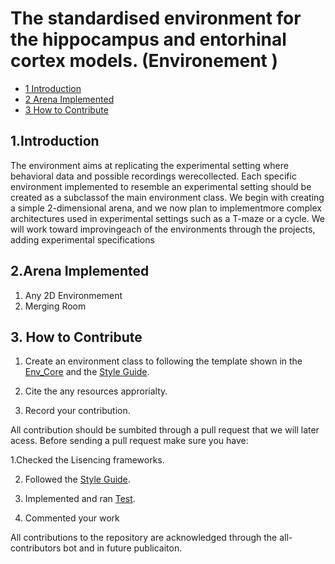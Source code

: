 # The  standardised environment for the hippocampus and entorhinal cortex models. (Environement  )


* [1 Introduction](#1-Introduction)
* [2 Arena Implemented](#2-ArenaImplemented)
* [3 How to Contribute](#3-HowtoContribute)

## 1.Introduction

The environment aims at replicating the experimental setting where behavioral data and possible recordings werecollected.  Each specific environment implemented to resemble an experimental setting should be created as a subclassof the main environment class.  We begin with creating a simple 2-dimensional arena, and we now plan to implementmore complex architectures used in experimental settings such as a T-maze or a cycle. We will work toward improvingeach of the environments through the projects, adding experimental specifications

## 2.Arena Implemented

1. Any 2D Environmement
2. Merging Room

## 3. How to Contribute

1. Create an environment class to following the template shown in the [Env_Core](https://github.com/ClementineDomine/EHC_model_comparison/blob/main/sehec/envs/envcore.py) and the [Style Guide](https://github.com/ClementineDomine/EHC_model_comparison/tree/main/documents/Style_Guide). 

2. Cite the any resources approrialty.

3. Record your contribution.

All contribution should be sumbited through a pull request that we will later acess. 
Before sending a pull request make sure you have: 

1.Checked the Lisencing frameworks. 

2. Followed the [Style Guide](https://github.com/ClementineDomine/EHC_model_comparison/tree/main/Documents).

3. Implemented and ran [Test](https://github.com/ClementineDomine/EHC_model_comparison/tree/main/sehec/test).

4. Commented your work 
    
All contributions to the repository are acknowledged through the all-contributors bot and in future publicaiton.

